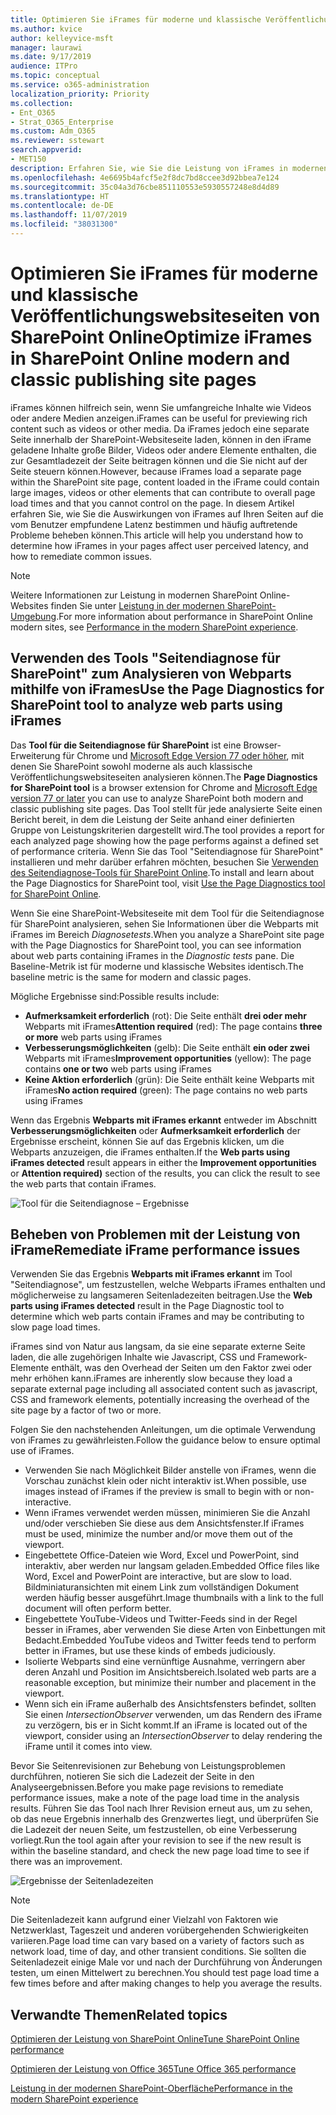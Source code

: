 ```yaml
---
title: Optimieren Sie iFrames für moderne und klassische Veröffentlichungswebsiteseiten von SharePoint Online
ms.author: kvice
author: kelleyvice-msft
manager: laurawi
ms.date: 9/17/2019
audience: ITPro
ms.topic: conceptual
ms.service: o365-administration
localization_priority: Priority
ms.collection:
- Ent_O365
- Strat_O365_Enterprise
ms.custom: Adm_O365
ms.reviewer: sstewart
search.appverid:
- MET150
description: Erfahren Sie, wie Sie die Leistung von iFrames in modernen und klassischen Veröffentlichungswebsiteseiten in SharePoint Online optimieren können.
ms.openlocfilehash: 4e6695b4afcf5e2f8dc7bd8ccee3d92bbea7e124
ms.sourcegitcommit: 35c04a3d76cbe851110553e5930557248e8d4d89
ms.translationtype: HT
ms.contentlocale: de-DE
ms.lasthandoff: 11/07/2019
ms.locfileid: "38031300"
---
```

# <a name="optimize-iframes-in-sharepoint-online-modern-and-classic-publishing-site-pages"></a><span data-ttu-id="c301e-103">Optimieren Sie iFrames für moderne und klassische Veröffentlichungswebsiteseiten von SharePoint Online</span><span class="sxs-lookup"><span data-stu-id="c301e-103">Optimize iFrames in SharePoint Online modern and classic publishing site pages</span></span>

<span data-ttu-id="c301e-104">iFrames können hilfreich sein, wenn Sie umfangreiche Inhalte wie Videos oder andere Medien anzeigen.</span><span class="sxs-lookup"><span data-stu-id="c301e-104">iFrames can be useful for previewing rich content such as videos or other media.</span></span> <span data-ttu-id="c301e-105">Da iFrames jedoch eine separate Seite innerhalb der SharePoint-Websiteseite laden, können in den iFrame geladene Inhalte große Bilder, Videos oder andere Elemente enthalten, die zur Gesamtladezeit der Seite beitragen können und die Sie nicht auf der Seite steuern können.</span><span class="sxs-lookup"><span data-stu-id="c301e-105">However, because iFrames load a separate page within the SharePoint site page, content loaded in the iFrame could contain large images, videos or other elements that can contribute to overall page load times and that you cannot control on the page.</span></span> <span data-ttu-id="c301e-106">In diesem Artikel erfahren Sie, wie Sie die Auswirkungen von iFrames auf Ihren Seiten auf die vom Benutzer empfundene Latenz bestimmen und häufig auftretende Probleme beheben können.</span><span class="sxs-lookup"><span data-stu-id="c301e-106">This article will help you understand how to determine how iFrames in your pages affect user perceived latency, and how to remediate common issues.</span></span>

>[!NOTE]
><span data-ttu-id="c301e-107">Weitere Informationen zur Leistung in modernen SharePoint Online-Websites finden Sie unter [Leistung in der modernen SharePoint-Umgebung](https://docs.microsoft.com/sharepoint/modern-experience-performance).</span><span class="sxs-lookup"><span data-stu-id="c301e-107">For more information about performance in SharePoint Online modern sites, see [Performance in the modern SharePoint experience](https://docs.microsoft.com/sharepoint/modern-experience-performance).</span></span>

## <a name="use-the-page-diagnostics-for-sharepoint-tool-to-analyze-web-parts-using-iframes"></a><span data-ttu-id="c301e-108">Verwenden des Tools "Seitendiagnose für SharePoint" zum Analysieren von Webparts mithilfe von iFrames</span><span class="sxs-lookup"><span data-stu-id="c301e-108">Use the Page Diagnostics for SharePoint tool to analyze web parts using iFrames</span></span>

<span data-ttu-id="c301e-109">Das **Tool für die Seitendiagnose für SharePoint** ist eine Browser-Erweiterung für Chrome und [Microsoft Edge Version 77 oder höher](https://www.microsoftedgeinsider.com/download?form=MI13E8&OCID=MI13E8), mit denen Sie SharePoint sowohl moderne als auch klassische Veröffentlichungswebsiteseiten analysieren können.</span><span class="sxs-lookup"><span data-stu-id="c301e-109">The **Page Diagnostics for SharePoint tool** is a browser extension for Chrome and [Microsoft Edge version 77 or later](https://www.microsoftedgeinsider.com/download?form=MI13E8&OCID=MI13E8) you can use to analyze SharePoint both modern and classic publishing site pages.</span></span> <span data-ttu-id="c301e-110">Das Tool stellt für jede analysierte Seite einen Bericht bereit, in dem die Leistung der Seite anhand einer definierten Gruppe von Leistungskriterien dargestellt wird.</span><span class="sxs-lookup"><span data-stu-id="c301e-110">The tool provides a report for each analyzed page showing how the page performs against a defined set of performance criteria.</span></span> <span data-ttu-id="c301e-111">Wenn Sie das Tool "Seitendiagnose für SharePoint" installieren und mehr darüber erfahren möchten, besuchen Sie [Verwenden des Seitendiagnose-Tools für SharePoint Online](page-diagnostics-for-spo.md).</span><span class="sxs-lookup"><span data-stu-id="c301e-111">To install and learn about the Page Diagnostics for SharePoint tool, visit [Use the Page Diagnostics tool for SharePoint Online](page-diagnostics-for-spo.md).</span></span>

<span data-ttu-id="c301e-112">Wenn Sie eine SharePoint-Websiteseite mit dem Tool für die Seitendiagnose für SharePoint analysieren, sehen Sie Informationen über die Webparts mit iFrames im Bereich _Diagnosetests_.</span><span class="sxs-lookup"><span data-stu-id="c301e-112">When you analyze a SharePoint site page with the Page Diagnostics for SharePoint tool, you can see information about web parts containing iFrames in the _Diagnostic tests_ pane.</span></span> <span data-ttu-id="c301e-113">Die Baseline-Metrik ist für moderne und klassische Websites identisch.</span><span class="sxs-lookup"><span data-stu-id="c301e-113">The baseline metric is the same for modern and classic pages.</span></span>

<span data-ttu-id="c301e-114">Mögliche Ergebnisse sind:</span><span class="sxs-lookup"><span data-stu-id="c301e-114">Possible results include:</span></span>

- <span data-ttu-id="c301e-115">**Aufmerksamkeit erforderlich** (rot): Die Seite enthält **drei oder mehr** Webparts mit iFrames</span><span class="sxs-lookup"><span data-stu-id="c301e-115">**Attention required** (red): The page contains **three or more** web parts using iFrames</span></span>
- <span data-ttu-id="c301e-116">**Verbesserungsmöglichkeiten** (gelb): Die Seite enthält **ein oder zwei** Webparts mit iFrames</span><span class="sxs-lookup"><span data-stu-id="c301e-116">**Improvement opportunities** (yellow): The page contains **one or two** web parts using iFrames</span></span>
- <span data-ttu-id="c301e-117">**Keine Aktion erforderlich** (grün): Die Seite enthält keine Webparts mit iFrames</span><span class="sxs-lookup"><span data-stu-id="c301e-117">**No action required** (green): The page contains no web parts using iFrames</span></span>

<span data-ttu-id="c301e-118">Wenn das Ergebnis **Webparts mit iFrames erkannt** entweder im Abschnitt **Verbesserungsmöglichkeiten** oder **Aufmerksamkeit erforderlich** der Ergebnisse erscheint, können Sie auf das Ergebnis klicken, um die Webparts anzuzeigen, die iFrames enthalten.</span><span class="sxs-lookup"><span data-stu-id="c301e-118">If the **Web parts using iFrames detected** result appears in either the **Improvement opportunities** or **Attention required)** section of the results, you can click the result to see the web parts that contain iFrames.</span></span>

![Tool für die Seitendiagnose – Ergebnisse](media/modern-portal-optimization/pagediag-iframe-yellow.png)

## <a name="remediate-iframe-performance-issues"></a><span data-ttu-id="c301e-120">Beheben von Problemen mit der Leistung von iFrame</span><span class="sxs-lookup"><span data-stu-id="c301e-120">Remediate iFrame performance issues</span></span>

<span data-ttu-id="c301e-121">Verwenden Sie das Ergebnis **Webparts mit iFrames erkannt** im Tool "Seitendiagnose", um festzustellen, welche Webparts iFrames enthalten und möglicherweise zu langsameren Seitenladezeiten beitragen.</span><span class="sxs-lookup"><span data-stu-id="c301e-121">Use the **Web parts using iFrames detected** result in the Page Diagnostic tool to determine which web parts contain iFrames and may be contributing to slow page load times.</span></span>

<span data-ttu-id="c301e-122">iFrames sind von Natur aus langsam, da sie eine separate externe Seite laden, die alle zugehörigen Inhalte wie Javascript, CSS und Framework-Elemente enthält, was den Overhead der Seiten um den Faktor zwei oder mehr erhöhen kann.</span><span class="sxs-lookup"><span data-stu-id="c301e-122">iFrames are inherently slow because they load a separate external page including all associated content such as javascript, CSS and framework elements, potentially increasing the overhead of the site page by a factor of two or more.</span></span>

<span data-ttu-id="c301e-123">Folgen Sie den nachstehenden Anleitungen, um die optimale Verwendung von iFrames zu gewährleisten.</span><span class="sxs-lookup"><span data-stu-id="c301e-123">Follow the guidance below to ensure optimal use of iFrames.</span></span>

- <span data-ttu-id="c301e-124">Verwenden Sie nach Möglichkeit Bilder anstelle von iFrames, wenn die Vorschau zunächst klein oder nicht interaktiv ist.</span><span class="sxs-lookup"><span data-stu-id="c301e-124">When possible, use images instead of iFrames if the preview is small to begin with or non-interactive.</span></span>
- <span data-ttu-id="c301e-125">Wenn iFrames verwendet werden müssen, minimieren Sie die Anzahl und/oder verschieben Sie diese aus dem Ansichtsfenster.</span><span class="sxs-lookup"><span data-stu-id="c301e-125">If iFrames must be used, minimize the number and/or move them out of the viewport.</span></span>
- <span data-ttu-id="c301e-126">Eingebettete Office-Dateien wie Word, Excel und PowerPoint, sind interaktiv, aber werden nur langsam geladen.</span><span class="sxs-lookup"><span data-stu-id="c301e-126">Embedded Office files like Word, Excel and PowerPoint are interactive, but are slow to load.</span></span> <span data-ttu-id="c301e-127">Bildminiaturansichten mit einem Link zum vollständigen Dokument werden häufig besser ausgeführt.</span><span class="sxs-lookup"><span data-stu-id="c301e-127">Image thumbnails with a link to the full document will often perform better.</span></span>
- <span data-ttu-id="c301e-128">Eingebettete YouTube-Videos und Twitter-Feeds sind in der Regel besser in iFrames, aber verwenden Sie diese Arten von Einbettungen mit Bedacht.</span><span class="sxs-lookup"><span data-stu-id="c301e-128">Embedded YouTube videos and Twitter feeds tend to perform better in iFrames, but use these kinds of embeds judiciously.</span></span>
- <span data-ttu-id="c301e-129">Isolierte Webparts sind eine vernünftige Ausnahme, verringern aber deren Anzahl und Position im Ansichtsbereich.</span><span class="sxs-lookup"><span data-stu-id="c301e-129">Isolated web parts are a reasonable exception, but minimize their number and placement in the viewport.</span></span>
- <span data-ttu-id="c301e-130">Wenn sich ein iFrame außerhalb des Ansichtsfensters befindet, sollten Sie einen _IntersectionObserver_ verwenden, um das Rendern des iFrame zu verzögern, bis er in Sicht kommt.</span><span class="sxs-lookup"><span data-stu-id="c301e-130">If an iFrame is located out of the viewport, consider using an _IntersectionObserver_ to delay rendering the iFrame until it comes into view.</span></span>

<span data-ttu-id="c301e-131">Bevor Sie Seitenrevisionen zur Behebung von Leistungsproblemen durchführen, notieren Sie sich die Ladezeit der Seite in den Analyseergebnissen.</span><span class="sxs-lookup"><span data-stu-id="c301e-131">Before you make page revisions to remediate performance issues, make a note of the page load time in the analysis results.</span></span> <span data-ttu-id="c301e-132">Führen Sie das Tool nach Ihrer Revision erneut aus, um zu sehen, ob das neue Ergebnis innerhalb des Grenzwertes liegt, und überprüfen Sie die Ladezeit der neuen Seite, um festzustellen, ob eine Verbesserung vorliegt.</span><span class="sxs-lookup"><span data-stu-id="c301e-132">Run the tool again after your revision to see if the new result is within the baseline standard, and check the new page load time to see if there was an improvement.</span></span>

![Ergebnisse der Seitenladezeiten](media/modern-portal-optimization/pagediag-page-load-time.png)

>[!NOTE]
><span data-ttu-id="c301e-134">Die Seitenladezeit kann aufgrund einer Vielzahl von Faktoren wie Netzwerklast, Tageszeit und anderen vorübergehenden Schwierigkeiten variieren.</span><span class="sxs-lookup"><span data-stu-id="c301e-134">Page load time can vary based on a variety of factors such as network load, time of day, and other transient conditions.</span></span> <span data-ttu-id="c301e-135">Sie sollten die Seitenladezeit einige Male vor und nach der Durchführung von Änderungen testen, um einen Mittelwert zu berechnen.</span><span class="sxs-lookup"><span data-stu-id="c301e-135">You should test page load time a few times before and after making changes to help you average the results.</span></span>

## <a name="related-topics"></a><span data-ttu-id="c301e-136">Verwandte Themen</span><span class="sxs-lookup"><span data-stu-id="c301e-136">Related topics</span></span>

[<span data-ttu-id="c301e-137">Optimieren der Leistung von SharePoint Online</span><span class="sxs-lookup"><span data-stu-id="c301e-137">Tune SharePoint Online performance</span></span>](tune-sharepoint-online-performance.md)

[<span data-ttu-id="c301e-138">Optimieren der Leistung von Office 365</span><span class="sxs-lookup"><span data-stu-id="c301e-138">Tune Office 365 performance</span></span>](tune-office-365-performance.md)

[<span data-ttu-id="c301e-139">Leistung in der modernen SharePoint-Oberfläche</span><span class="sxs-lookup"><span data-stu-id="c301e-139">Performance in the modern SharePoint experience</span></span>](https://docs.microsoft.com/sharepoint/modern-experience-performance.md)
